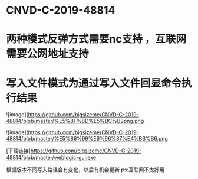 # CNVD-C-2019-48814
# 两种模式反弹方式需要nc支持 ，互联网需要公网地址支持
# 写入文件模式为通过写入文件回显命令执行结果

![image](https://github.com/bigsizeme/CNVD-C-2019-48814/blob/master/%E5%8F%8D%E5%BC%B9png.png

![image](https://github.com/bigsizeme/CNVD-C-2019-48814/blob/master/%E5%86%99%E6%96%87%E4%BB%B6.png

[下载链接]https://github.com/bigsizeme/CNVD-C-2019-48814/blob/master/weblogic-gui.exe

根据版本不同写入路径会有变化，以后有机会更新
ps:互联网不太好用
